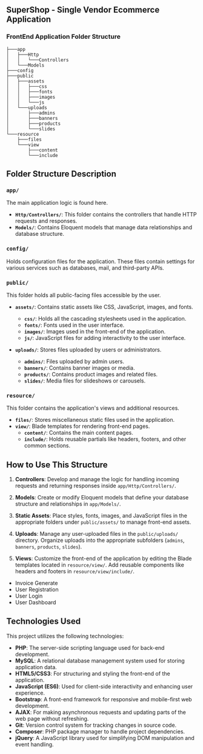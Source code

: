 ## SuperShop - Single Vendor Ecommerce Application


### FrontEnd Application Folder Structure

```
├───app
│   ├───Http
│   │   └───Controllers
│   └───Models
├───config
├───public
│   ├───assets
│   │   ├───css
│   │   ├───fonts
│   │   ├───images
│   │   └───js
│   └───uploads
│       ├───admins
│       ├───banners
│       ├───products
│       └───slides
└───resource
    ├───files
    └───view
        ├───content
        └───include
```


## Folder Structure Description

### `app/`
The main application logic is found here.

- **`Http/Controllers/`**: This folder contains the controllers that handle HTTP requests and responses.
- **`Models/`**: Contains Eloquent models that manage data relationships and database structure.

### `config/`
Holds configuration files for the application. These files contain settings for various services such as databases, mail, and third-party APIs.

### `public/`
This folder holds all public-facing files accessible by the user.

- **`assets/`**: Contains static assets like CSS, JavaScript, images, and fonts.
  - **`css/`**: Holds all the cascading stylesheets used in the application.
  - **`fonts/`**: Fonts used in the user interface.
  - **`images/`**: Images used in the front-end of the application.
  - **`js/`**: JavaScript files for adding interactivity to the user interface.
  
- **`uploads/`**: Stores files uploaded by users or administrators.
  - **`admins/`**: Files uploaded by admin users.
  - **`banners/`**: Contains banner images or media.
  - **`products/`**: Contains product images and related files.
  - **`slides/`**: Media files for slideshows or carousels.

### `resource/`
This folder contains the application's views and additional resources.

- **`files/`**: Stores miscellaneous static files used in the application.
- **`view/`**: Blade templates for rendering front-end pages.
  - **`content/`**: Contains the main content pages.
  - **`include/`**: Holds reusable partials like headers, footers, and other common sections.

## How to Use This Structure

1. **Controllers**: Develop and manage the logic for handling incoming requests and returning responses inside `app/Http/Controllers/`.

2. **Models**: Create or modify Eloquent models that define your database structure and relationships in `app/Models/`.

3. **Static Assets**: Place styles, fonts, images, and JavaScript files in the appropriate folders under `public/assets/` to manage front-end assets.

4. **Uploads**: Manage any user-uploaded files in the `public/uploads/` directory. Organize uploads into the appropriate subfolders (`admins`, `banners`, `products`, `slides`).

5. **Views**: Customize the front-end of the application by editing the Blade templates located in `resource/view/`. Add reusable components like headers and footers in `resource/view/include/`.

- Invoice Generate
- User Registration
- User Login
- User Dashboard
## Technologies Used

This project utilizes the following technologies:

- **PHP**: The server-side scripting language used for back-end development.
- **MySQL**: A relational database management system used for storing application data.
- **HTML5/CSS3**: For structuring and styling the front-end of the application.
- **JavaScript (ES6)**: Used for client-side interactivity and enhancing user experience.
- **Bootstrap**: A front-end framework for responsive and mobile-first web development.
- **AJAX**: For making asynchronous requests and updating parts of the web page without refreshing.
- **Git**: Version control system for tracking changes in source code.
- **Composer**: PHP package manager to handle project dependencies.
- **jQuery**: A JavaScript library used for simplifying DOM manipulation and event handling.

